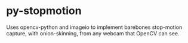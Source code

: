 # py-stopmotion
Uses opencv-python and imageio to implement barebones stop-motion capture, with onion-skinning, from any webcam that OpenCV can see.
